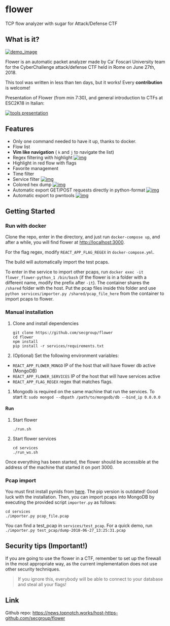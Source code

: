 # flower

TCP flow analyzer with sugar for Attack/Defense CTF

## What is it?

[![demo_image](https://news.topnotch.works/host-https-github.com/secgroup/flower/raw/master/demo_images/demo3.png?raw=true)](https://news.topnotch.works/host-https-github.com/secgroup/flower/blob/master/demo_images/demo3.png?raw=true)

Flower is an automatic packet analyzer made by Ca' Foscari University team for the CyberChallenge attack/defense CTF held in Rome on June 27th, 2018.

This tool was written in less than ten days, but it works! Every **contribution** is welcome!

Presentation of Flower (from min 7:30), and general introduction to CTFs at ESC2K18 in Italian:

[![tools presentation](https://news.topnotch.works/host-https-camo.githubusercontent.com/dc02654464d41ab953dd03ea5d8dcbc405c0b58e0ac7aa730d208b351a2e9a0b/687474703a2f2f696d672e796f75747562652e636f6d2f76692f6f4742374c4677546768452f302e6a7067)](https://news.topnotch.works/host-http-www.youtube.com/watch?v=oGB7LFwTghE)

## Features

- Only one command needed to have it up, thanks to docker.
- Flow list
- **Vim like navigation** ( `k` and `j` to navigate the list)
- Regex filtering with highlight [![img](https://news.topnotch.works/host-https-github.com/secgroup/flower/raw/master/demo_images/demo_search_hilight.png?raw=true)](https://news.topnotch.works/host-https-github.com/secgroup/flower/blob/master/demo_images/demo_search_hilight.png?raw=true)
- Highlight in red flow with flags
- Favorite management
- Time filter
- Service filter [![img](https://news.topnotch.works/host-https-github.com/secgroup/flower/raw/master/demo_images/demo_service_selection.png)](https://news.topnotch.works/host-https-github.com/secgroup/flower/blob/master/demo_images/demo_service_selection.png)
- Colored hex dump [![img](https://news.topnotch.works/host-https-github.com/secgroup/flower/raw/master/demo_images/demo_hex_dump.png?raw=true)](https://news.topnotch.works/host-https-github.com/secgroup/flower/blob/master/demo_images/demo_hex_dump.png?raw=true)
- Automatic export GET/POST requests directly in python-format [![img](https://news.topnotch.works/host-https-github.com/secgroup/flower/raw/master/demo_images/demo_request_export.png)](https://news.topnotch.works/host-https-github.com/secgroup/flower/blob/master/demo_images/demo_request_export.png)
- Automatic export to pwntools [![img](https://news.topnotch.works/host-https-github.com/secgroup/flower/raw/master/demo_images/demp_export_pwn.png)](https://news.topnotch.works/host-https-github.com/secgroup/flower/blob/master/demo_images/demp_export_pwn.png)

## Getting Started

### Run with docker

Clone the repo, enter in the directory, and just run `docker-compose up`, and after a while, you will find flower at [http://localhost:3000](https://news.topnotch.works/host-http-localhost:3000).

For the flag regex, modify `REACT_APP_FLAG_REGEX` in `docker-compose.yml`.

The build will automatically import the test pcaps.

To enter in the service to import other pcaps, run `docker exec -it flower_flower-python_1 /bin/bash` (if the flower is in a folder with a different name, modify the prefix after `-it`). The container shares the `/shared` folder with the host. Put the pcap files inside this folder and use `python services/importer.py /shared/pcap_file_here` from the container to import pcaps to flower.

### Manual installation

1. Clone and install dependencies

   ```
   git clone https://github.com/secgroup/flower
   cd flower
   npm install 
   pip install -r services/requirements.txt
   ```

2. (Optional) Set the following environment variables:

- `REACT_APP_FLOWER_MONGO` IP of the host that will have flower db active (MongoDB)
- `REACT_APP_FLOWER_SERVICES` IP of the host that will have services active
- `REACT_APP_FLAG_REGEX` regex that matches flags.

1. Mongodb is required on the same machine that run the services. To start it: `sudo mongod --dbpath /path/to/mongodb/db --bind_ip 0.0.0.0`

#### Run

1. Start flower

   ```
   ./run.sh
   ```

2. Start flower services

   ```
   cd services
   ./run_ws.sh
   ```

Once everything has been started, the flower should be accessible at the address of the machine that started it on port 3000.

### Pcap import

You must first install pynids from [here](https://news.topnotch.works/host-https-github.com/MITRECND/pynids). The pip version is outdated! Good luck with the installation. Then, you can import pcaps into MongoDB by executing the provided script `importer.py` as follows:

```
cd services
./importer.py pcap_file.pcap
```

You can find a test_pcap in `services/test_pcap`. For a quick demo, run `./importer.py test_pcap/dump-2018-06-27_13:25:31.pcap`

## Security tips (Important!)

If you are going to use the flower in a CTF, remember to set up the firewall in the most appropriate way, as the current implementation does not use other security techniques.

> If you ignore this, everybody will be able to connect to your database and steal all your flags!

## Link

Github repo: https://news.topnotch.works/host-https-github.com/secgroup/flower